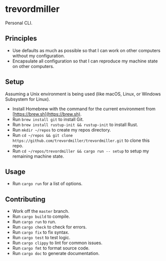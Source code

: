 # trevordmiller

Personal CLI.

## Principles

- Use defaults as much as possible so that I can work on other computers without my configuration.
- Encapsulate all configuration so that I can reproduce my machine state on other computers.

## Setup

Assuming a Unix environment is being used (like macOS, Linux, or Windows Subsystem for Linux).

- Install Homebrew with the command for the current environment from [https://brew.sh](https://brew.sh).
- Run `brew install git` to install Git.
- Run `brew install rustup-init && rustup-init` to install Rust.
- Run `mkdir ~/repos` to create my repos directory.
- Run `cd ~/repos && git clone https://github.com/trevordmiller/trevordmiller.git` to clone this repo.
- Run `cd ~/repos/trevordmiller && cargo run -- setup` to setup my remaining machine state.

## Usage

- Run `cargo run` for a list of options.

## Contributing

- Work off the `master` branch.
- Run `cargo build` to compile.
- Run `cargo run` to run.
- Run `cargo check` to check for errors.
- Run `cargo fix` to fix syntax.
- Run `cargo test` to test logic.
- Run `cargo clippy` to lint for common issues.
- Run `cargo fmt` to format source code.
- Run `cargo doc` to generate documentation.
